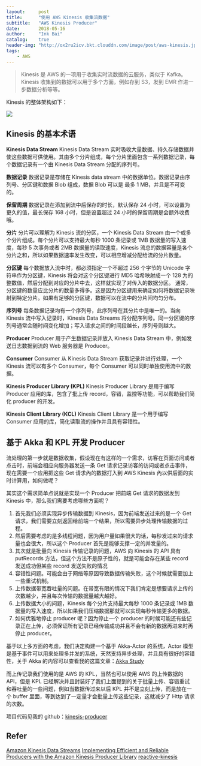```yaml
---
layout:     post
title:      "使用 AWS Kinesis 收集流数据"
subtitle:   "AWS Kinesis Producer"
date:       2018-05-16
author:     "Ink Bai"
catalog:    true
header-img: "http://ox2ru2icv.bkt.clouddn.com/image/post/aws-kinesis.jpg"
tags:
    - AWS
---
```


> Kinesis 是 AWS 的一项用于收集实时流数据的云服务，类似于 Kafka。Kinesis 收集到的数据可以用于多个方面，例如存到 S3，发到 EMR 作进一步数据分析等等。

Kinesis 的整体架构如下：

![](https://docs.aws.amazon.com/streams/latest/dev/images/architecture.png)

## Kinesis 的基本术语

**Kinesis Data Stream**
Kinesis Data Stream 实时吸收大量数据、持久存储数据并使这些数据可供使用。其由多个分片组成，每个分片里面包含一系列数据记录，每个数据记录有一个由 Kinesis Data Stream 分配的序列号。

**数据记录**
数据记录是存储在 Kinesis data stream 中的数据单位。数据记录由序列号、分区键和数据 Blob 组成，数据 Blob 可以是 最多 1 MB，并且是不可变的。

**保留周期**
数据记录在添加到流中后保存的时长，默认保存 24 小时，可以设置为更久的值，最长保存 168 小时，但是设置超过 24 小时的保留周期是会额外收费哦。

**分片**
分片可以理解为 Kinesis 流的分区，一个 Kinesis Data Stream 由一个或多个分片组成。每个分片可以支持最大每秒 1000 条记录或 1MB 数据量的写入速度，每秒 5 次事务或者 2MB 数据量的读取速度，Kinesis 流总的数据容量是各个分片之和，所以如果数据速率发生改变，可以相应增减分配给流的分片数量。

**分区键**
每个数据放入流中时，都必须指定一个不超过 256 个字节的 Unicode 字符串作为分区键，Kinesis 将会对这个分区键进行 MD5 哈希映射成一个 128 为的整数值，然后分配到对应的分片中去，这样就实现了对传入的数据分区。
通常，分区键的数量应比分片的数量多得多。这是因为分区键用来确定如何将数据记录映射到特定分片。如果有足够的分区键，数据可以在流中的分片间均匀分布。

**序列号**
每条数据记录均有一个序列号，此序列号在其分片中是唯一的。当向 Kinesis 流中写入记录时，Kinesis Data Streams 将分配序列号。同一分区键的序列号通常会随时间变化增加；写入请求之间的时间段越长，序列号则越大。

**Producer**
Producer 用于产生数据记录并放入 Kinesis Data Stream 中，例如发送日志数据到流的 Web 服务器是 Producer。

**Consumer**
Consumer 从 Kinesis Data Stream 获取记录并进行处理，一个 Kinesis 流可以有多个 Consumer，每个 Consumer 可以同时单独使用流中的数据。

**Kinesis Producer Library (KPL)**
Kinesis Producer Library 是用于编写 Producer 应用的库，包含了批上传 record，容错，监控等功能，可以帮助我们简化 producer 的开发。

**Kinesis Client Library (KCL)**
Kinesis Client Library 是一个用于编写 Consumer 应用的库，简化读取流的操作并且具有容错性。

## 基于 Akka 和 KPL 开发 Producer
流处理的第一步就是数据收集，假设现在有这样的一个需求，访客在页面访问或者点击时，前端会相应向服务器发送一条 Get 请求记录访客的访问或者点击事件，现在需要一个应用把这些 Get 请求內的数据打入到 AWS Kinesis 內以供后面的实时计算用，如何做呢？

其实这个需求简单点说就是实现一个 Producer 把前端 Get 请求的数据发到 Kinesis 中，那么我们需要考虑哪些方面呢？

1. 首先我们必须实现异步传输数据到 Kinesis，因为前端发送过来的是一个 Get 请求，我们需要立刻返回给前端一个结果，所以需要异步处理传输数据的过程。
2. 然后需要考虑的是多线程问题，因为用户量如果很大的话，每秒发过来的请求量也会很大，所以这个 Producer 首先是能够支撑一定的并发量的。
3. 其次就是批量向 Kinesis 传输记录的问题，AWS 向 Kinesis 的 API 具有 putRecords 方法，但这个方法不是原子性的，就是可能会存在某些 record 发送成功但某些 record 发送失败的情况
4. 容错性问题。可能会由于网络等原因导致数据传输失败，这个时候就需要加上一些重试机制。
5. 上传数据带宽吞吐量的问题。在带宽有限的情况下我们肯定是想要请求上传的次数越少，并且每次传输的数据量越大越好。
6. 上传数据大小的问题，Kinesis 每个分片支持最大每秒 1000 条记录或 1MB 数据量的写入速度，所以如果我们压缩数据那就可以实现每秒传输更多的数据。
7. 如何优雅地停止 producer 呢？因为停止一个 producer 的时候可能还有些记录正在上传，必须保证所有记录已经传输成功并且不会有新的数据再进来时再停止 producer。

基于以上多方面的考虑，我们决定构建一个基于 Akka-Actor 的系统，Actor 模型是基于事件可以用来处理多并发的系统，天然支持异步处理，并且具有很好的容错性，关于 Akka 的内容可以查看我的这篇文章：<a href="http://baixin.ink/2018/05/23/akka-study/" target="_blank">Akka Study</a>

而上传记录我们使用的是 AWS 的 KPL，当然也可以使用 AWS 的上传数据的 API，但是 KPL 已经解决并且封装好了我们上面提到的关于批量上传、容错重试和吞吐量的一些问题，例如当数据传过来以后 KPL 并不是立刻上传，而是放在一个 buffer 里面，等到达到了一定量才会批量上传这些记录，这就减少了 Http 请求的次数。

项目代码见我的 github：[kinesis-producer](https://github.com/Trigl/kinesis-producer)

## Refer
[Amazon Kinesis Data Streams](https://docs.aws.amazon.com/zh_cn/streams/latest/dev/introduction.html)
[Implementing Efficient and Reliable Producers with the Amazon Kinesis Producer Library](https://aws.amazon.com/blogs/big-data/implementing-efficient-and-reliable-producers-with-the-amazon-kinesis-producer-library/)
[reactive-kinesis](https://github.com/WW-Digital/reactive-kinesis)

